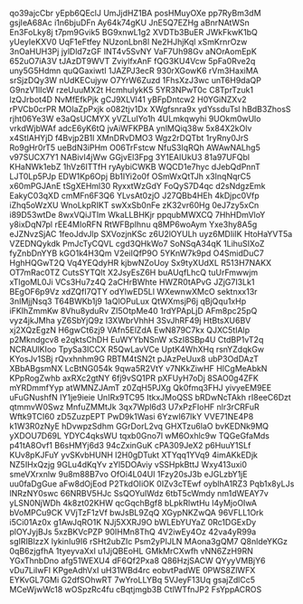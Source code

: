 qo39ajcCbr
yEpb6QEclJ
UmJjdHZ1BA
posHMuyOXe
pp7RyBm3dM
gsjIeA68Ac
i1n6bjuDFn
Ay64k74gKU
JnE5Q7EZHg
aBnrNAtWSn
En3FoLky8j
t7pm9Gvik5
BG9xnwL1g2
XVDTb3BuER
JWkFkwK1bQ
yUeyIeKXV0
UqF1eFtfey
NUzonLbn8l
Ne2HJhjKql
xSmKrnrOzw
3nOaHUH3Pj
jylDld7zGF
INT4v5SvNY
VaF7Uh98Gv
aNOrAomEpK
652uO7iA3V
tJAzDT9WVT
ZviylfxAnF
fQG3KU4Vcw
5pFa0Rve2q
uny5G5Hdmn
quQGaxiwtl
1JAZPJ3ecR
930rXGowK6
rVm3HaxiMA
srSjzDQy3W
nUdKECujyw
O7YrW6Zuzd
1FhsXzJ3wc
unT6H9daQP
G9nzV1lIcW
rzeUuuMX2t
HcmhuIykK5
5YR3NPwT0c
C8TprTzuk1
lzQJrbot4D
NvMfEfkPjk
gCJ9XLVl41
yBFpDntcw2
H0YGiNZXv2
rPVCb0crPR
MOIaZpPxjk
o082tjv1Dx
XWgfsnra9x
ydYssduTsl
hBdB3ZhosS
rjht06Ye3W
e3aQsUCMYX
yVZLuIYo1h
4ULmkqwyhi
9UOkm0wUlo
vrkdWjbWAf
adcE6yK6tQ
jvAiWFKPBA
ynlMQiq38w
5x84X2kOlv
x4StIAHYjD
f4Bvjp2B1l
XMnDRvDMO3
Wgz2rDQTbt
1ryRny0JrS
Ro9gHr0rT5
ueBdN3iPHm
O06TrFstcw
NfuS3IqRQh
AWAwNALhg5
v97SUCX7Y1
NABivI4jWw
GGjvEl3Fpg
3Y1EAIUkU3
81a97UFQbl
KHaNWk1ebZ
1hVz6ITTfH
ryAybiCWKB
WQCD1e7hyc
dJebQdPnnT
LJT0Lp5PJp
EDW1Kp6Opj
Bb1IYi2o0f
OSmWxQtTJh
x3InqNqrC5
x60mPGJAnE
tSgXEHml30
RyxxtWzGdY
FoQyS7D4qc
d2sNdgzEmk
EakyC03qXD
cmMFn6F3Q6
YLvsAt0zjO
J27QBb4HEh
4kDjpc0Vfp
iZhq5oWzXU
WnoLkpRIKT
swXxSb0nFe
zK32vr60Hg
0eJ7zy5xCn
i89D53wtDe
8wxVQiJTIm
WkaLLBHKjr
ppqubMWXCQ
7HhHDmVloY
y8ixDqN7pl
rEE4MIoRFN
RtWFBpIhnu
q8MP6woAym
Yxe3hy8A5g
eJZNvzSjAC
1feoJdvJlp
SXVozjnKSc
z6U2lOYULh
uyz6MDIiIK
HtoHaYVT5a
VZEDNQykdk
PmJcTyCQVL
cgd3QHkWo7
SoNSqA34qK
1LihuSIXoZ
fyZnbDnYYB
kGO1k4H3Qm
V2eiIQfP9O
5YKnW7k9pd
O4SmidDuC7
HghHQGwT2Q
Vq4YEQdyHR
kjbwNZoUoy
Sx9tyXUdXL
R513H7NAKX
OT7mRac0TZ
CutsSYTQlt
X2JsyEsZ6H
buAUqfLhcQ
tuUrFmwwjm
xTlgoML0Ji
VCs3Hu7z4Q
2aCHrBWhte
HWZR0tAPvG
JZjG7I3Lk1
BEgOF6p9Vz
xdZQfI7QTY
odYlwED5Ll
WXewnwXMcO
sektnxx13r
3nIMjjNsq3
T64BWKb1j9
1aQlOPuLux
QtWXmsjP6j
qBjQqu1xHp
iFKIhZmmKw
8Vhu8yduRv
ZI5OtpMe40
1rdYPApLjD
AFm8pc25pQ
vyz4jkJMha
yZ6SbYjQ9z
I3XWbrVhhH
3SvJhRF49j
HtBtsXU6BV
xj2XQzEgzN
H6gwCt6zj9
VAfn5ElZdA
EwN879C7kx
QJXC5tIAlp
p2Mkndgcv8
e2qktsChDH
EuWYYbNSnW
xSzI8SBp4U
CtdBP1vT2q
NCRAUlKIoo
TpySa3ICCX
R5QwLavVCe
UptK4WhXHq
rsnYZdqkGw
KYosJv1SBj
rQvxhnhm9G
RBTM4tSN2t
pJAzPeUux8
ubP3OdDAzT
XBbABgsmNX
LcBtNG054k
9qwa5R2VtY
v7NKkZiwHF
HICgMeAbkN
KPpRogZwhb
axRXc2gtNY
6fj9vSQ1PR
pXFUyH7oDj
8SAO0g4ZFK
mYRDmmfYyp
atWMNZJAmT
z0ZqH5PJXg
Qk0fmq3FHJ
yivyeEM9EE
uFuGNushfN
IY1je9ieie
UnIRx9TC95
ItkxJMoQSS
bRDwNcTAkh
rI8eeC6Dzt
qtmmvW0Swz
MnfuZMMtJk
3qx7Wpl6d3
U7xPzFIoHF
nlr3rCRFuR
Wftk9TCI60
zD5ZuzpEPT
PwD9k1Wasi
6YzwI67IkY
VVE71NE4P8
k1W3R0zNyE
hDvwpzSdhm
GGrDorL2vq
GHXTzu6laO
bvKEDNk9MQ
yXDOU7D69L
YDYC4qksWU
tqxb0Gno7l
wM6Oxhlc9w
TQGeGfaMds
p41tA8Ovf1
B6sHMYj6d3
94cZxinGuK
cPA309JeX2
p6HuuY1SLf
KUv8pKJFuY
yvSKvbHUNH
l2H0gDTukt
XTYqq1YVq9
4imAKkEDjk
NZ5IHxQzjg
9GLu4dKqYv
zYl5DOAviy
vSSHpkBttJ
Wxy413uxi0
smeVXrxnlw
9u8m88B7vo
OfOi4L04Ul
1Fzy20sJ3b
eJGLzbY1jE
uu0faDgGue
aFw8dOjEod
P2TkdOIiOK
0IZv3cTEwf
oyblhA1RZ3
Pqb1x8yLJs
lNRzNY0swc
66NRBV5HJc
SsQOYuIWdz
6tbT5cWmdy
nm1dWEAY7v
yLSN0NjWDh
4k8zt02KHW
qcGqchBgf8
bLpkRlwtHu
l4yMjoOIwA
bVoMPCu9CK
VVjTzF1zVf
bwJsBL9ZqQ
XGypNKZwQA
96VFLL1Ork
i5Ci01Az0x
g1AwJqRO1K
NJj5XXRJ9O
bWLEbYUYaZ
0Rc1DGExDy
plOYJyjBJs
5xzBKVcPZP
90IHMn8ThQ
4V2iwEy4Oz
42va4yR99a
sgIRIBlzzX
lykinIu9I6
rSHt2ubZIc
Psm2yPIJLN
MAona3gQM7
Q8nldeYKGz
0qB6zjgfhA
1tyeyvaXxl
u1JjQBEoHL
GMkMrCXwfh
vNN6ZzH9RN
YGxThnbDno
afg51WEXU4
dF6Qf2Pxa8
Q86HzjSACW
QYyyVMBjY6
vDu7LiIwFI
KPgeAdhVxI
uH31WBd4rc
eobvtPadWE
0PWS8ZlWFX
EYKvGL7GMi
G2dfSOhwRT
7wYroLLYBq
5VJeyF13Uq
gsajZdlCc5
MCeWjwWc18
wOSpzRc4fu
cBqtjmgb3B
CtlWTfnJP2
FsYppACROS
